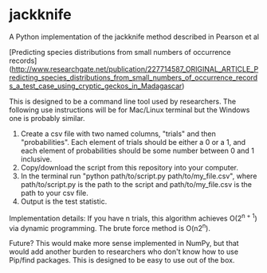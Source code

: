 # jackknife
A Python implementation of the jackknife method described in Pearson et al

[Predicting species distributions from small numbers of occurrence records] (http://www.researchgate.net/publication/227714587_ORIGINAL_ARTICLE_Predicting_species_distributions_from_small_numbers_of_occurrence_records_a_test_case_using_cryptic_geckos_in_Madagascar)

This is designed to be a command line tool used by researchers. The following use instructions will be for Mac/Linux terminal but the Windows one is probably similar.
1. Create a csv file with two named columns, "trials" and then "probabilities". Each element of trials should be either a 0 or a 1, and each element of probabilities should be some number between 0 and 1 inclusive.
2. Copy/download the script from this repository into your computer.
3. In the terminal run "python path/to/script.py path/to/my_file.csv", where path/to/script.py is the path to the script and path/to/my_file.csv is the path to your csv file.
4. Output is the test statistic.

Implementation details: If you have n trials, this algorithm achieves O(2<sup>n + 1</sup>) via dynamic programming. The brute force method is O(n2<sup>n</sup>).

Future? This would make more sense implemented in NumPy, but that would add another burden to researchers who don't know how to use Pip/find packages. This is designed to be easy to use out of the box.